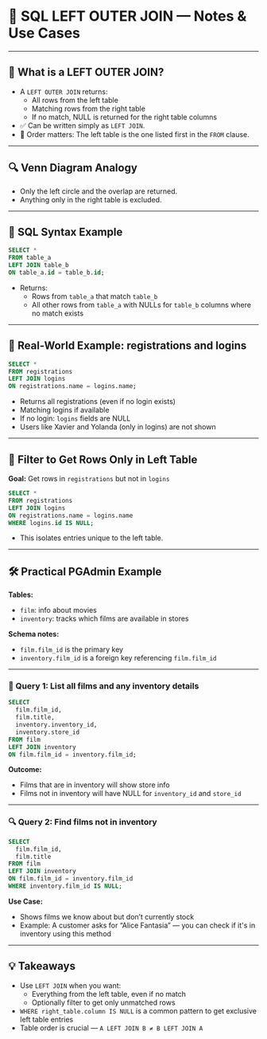 # 🧠 SQL LEFT OUTER JOIN — Notes & Use Cases

---

## 🔄 What is a LEFT OUTER JOIN?

- A `LEFT OUTER JOIN` returns:
  - All rows from the left table
  - Matching rows from the right table
  - If no match, NULL is returned for the right table columns
- ✅ Can be written simply as `LEFT JOIN`.
- 🧠 Order matters: The left table is the one listed first in the `FROM` clause.

---

## 🔍 Venn Diagram Analogy

- Only the left circle and the overlap are returned.
- Anything only in the right table is excluded.

---

## 🧾 SQL Syntax Example

```sql
SELECT *
FROM table_a
LEFT JOIN table_b
ON table_a.id = table_b.id;
```
- Returns:
  - Rows from `table_a` that match `table_b`
  - All other rows from `table_a` with NULLs for `table_b` columns where no match exists

---

## 🧪 Real-World Example: registrations and logins

```sql
SELECT *
FROM registrations
LEFT JOIN logins
ON registrations.name = logins.name;
```
- Returns all registrations (even if no login exists)
- Matching logins if available
- If no login: `logins` fields are NULL
- Users like Xavier and Yolanda (only in logins) are not shown

---

## 🔎 Filter to Get Rows Only in Left Table

**Goal:** Get rows in `registrations` but not in `logins`

```sql
SELECT *
FROM registrations
LEFT JOIN logins
ON registrations.name = logins.name
WHERE logins.id IS NULL;
```
- This isolates entries unique to the left table.

---

## 🛠 Practical PGAdmin Example

**Tables:**
- `film`: info about movies
- `inventory`: tracks which films are available in stores

**Schema notes:**
- `film.film_id` is the primary key
- `inventory.film_id` is a foreign key referencing `film.film_id`

---

### 🔧 Query 1: List all films and any inventory details

```sql
SELECT 
  film.film_id,
  film.title,
  inventory.inventory_id,
  inventory.store_id
FROM film
LEFT JOIN inventory
ON film.film_id = inventory.film_id;
```
**Outcome:**
- Films that are in inventory will show store info
- Films not in inventory will have NULL for `inventory_id` and `store_id`

---

### 🔍 Query 2: Find films not in inventory

```sql
SELECT 
  film.film_id,
  film.title
FROM film
LEFT JOIN inventory
ON film.film_id = inventory.film_id
WHERE inventory.film_id IS NULL;
```
**Use Case:**
- Shows films we know about but don’t currently stock
- Example: A customer asks for “Alice Fantasia” — you can check if it's in inventory using this method

---

## 💡 Takeaways

- Use `LEFT JOIN` when you want:
  - Everything from the left table, even if no match
  - Optionally filter to get only unmatched rows
- `WHERE right_table.column IS NULL` is a common pattern to get exclusive left table entries
- Table order is crucial — `A LEFT JOIN B ≠ B LEFT JOIN A`